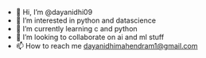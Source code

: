 - 👋 Hi, I’m @dayanidhi09
- 👀 I’m interested in python and datascience
- 🌱 I’m currently learning c and python
- 💞️ I’m looking to collaborate on ai and ml stuff
- 📫 How to reach me dayanidhimahendram1@gmail.com

<!---
dayanidhi09/dayanidhi09 is a ✨ special ✨ repository because its `README.md` (this file) appears on your GitHub profile.
You can click the Preview link to take a look at your changes.
--->

